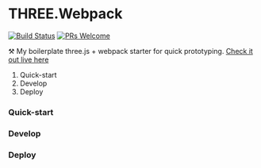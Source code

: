 # THREE.Webpack
[![Build Status](https://travis-ci.com/juniorxsound/THREE.Webpack.svg?token=ztzi6EexNpaHGeSp1q8W&branch=master)](https://travis-ci.com/juniorxsound/THREE.Webpack)
[![PRs Welcome](https://img.shields.io/badge/PRs-welcome-brightgreen.svg?style=flat-square)](http://makeapullrequest.com)

⚒ My boilerplate three.js + webpack starter for quick prototyping. [Check it out live here](https://juniorxsound.github.io/THREE.Webpack/)
1. Quick-start
1. Develop
1. Deploy

### Quick-start

### Develop

### Deploy
